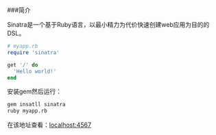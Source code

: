 ###简介

Sinatra是一个基于Ruby语言，以最小精力为代价快速创建web应用为目的的DSL。
```ruby
# myapp.rb
require 'sinatra'

get '/' do
  'Hello world!'
end
```
安装gem然后运行：
```sh
gem insatll sinatra
ruby myapp.rb
```
在该地址查看：[localhost:4567](http://localhost:4567/)